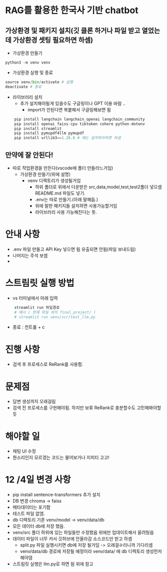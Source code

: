 # RAG를 활용한 한국사 기반 chatbot

## 가상환경 및 패키지 설치(깃 클론 하거나 파일 받고 열었는데 가상환경 셋팅 필요하면 하셈)
- 가상환경 만들기
~~~
python3 -m venv venv
~~~
- 가상환경 실행 및 종료
~~~ python
source venv/bin/activate # 실행
deactivate # 종료

~~~
- 라이브러리 설치
  - 추가 설치해야될게 있을수도 구글링이나 GPT 이용 바람 ..
    - import가 안된다면 복붙해서 구글링해보면 됨 
``` python
    pip install langchain langchain_openai langchain_community
    pip install openai faiss-cpu tiktoken cohere python-dotenv
    pip install streamlit
    pip install pymupdf4llm pymupdf
    pip install urllib3==1.26.6 # 얘는 설치하라하면 하셈
```

## 만약에 잘 안된다!
- 따로 작업환경을 만든다(vscode에 폴더 만들라느거임)
  - 가상환경 만들기(위에 설명)
    - venv 디렉토리가 생성될거임
      - 하위 폴더로 위에서 다운받은 src,data,model,test,test2폴더 넣으셈 README.md 파일도 넣기.
      - .env는 따로 만들기.(아래 말해둠.)
      - 위에 말한 패키지들 설치하면 사용가능할거임
      - 라이브러리 사용 가능해진다는 뜻.


# 안내 사항

- .env 파일 만들고 API Key 넣으면 됨 유출되면 안됨(파일 보내드림)
- 나머지는 주석 보셈
- 
# 스트림릿 실행 방법 
  - vs 터미널에서 아래 입력
~~~ python
    streamlit run 파일경로
    # 예시 ( 현재 파일 위치 final_project/ )
    # streamlit run venv/scr/test_llm.py
~~~
  - 종료 : 컨트롤 + c

# 진행 사항
- 검색 후 프로세스로 ReRank를 사용함. 
  
# 문제점
- 답변 생성까지 오래걸림
- 검색 전 프로세스를 구현해야됨. 하지만 보류 ReRank로 충분할수도 고민해봐야할듯

# 해야할 일

- 채팅 UI 수정 
- 뭔소리인지 모르겠는 코드는 물어보거나 지피티 고고!

# 12 /4일 변경 사항 
- pip install sentence-transformers 추가 설치 
-  DB 변경 chroma -> faiss
- 메타데이터는 포기함
- 테스트 파일 없앰.
- db 디렉토리 기존 venv/model -> venv/data/db
- 모든 데이터 db에 저장  했음. 
- venv/src 폴더 하위에 있는 파일들만 수정했음 위에만 업데이트해서 올려뒀음
- 데이터 파일이 너무 커서 깃허브에 안올라감 소스코드만 받고 하셈
  - split.py 파일 실행시키면 db에 저장 될거임 -> 오래걸ㄹ리니까 기다리셈
  - venv/data/db 경로에 저장될 예정이라 venv/data/ 에 db 디렉토리 생성먼저 해야댐
- 스트림릿 실행은 llm.py로 하면 됨 위에 참고
